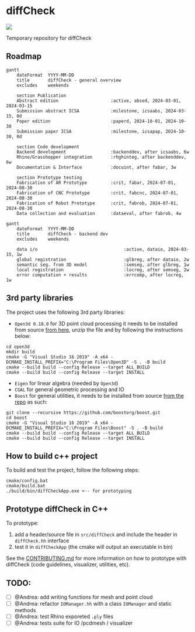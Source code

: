 # diffCheck
<p align="left">
    <img src="https://github.com/diffCheckOrg/diffCheck/actions/workflows/win-build.yml/badge.svg">
</p>

Temporary repository for diffCheck

## Roadmap

```mermaid
gantt
    dateFormat  YYYY-MM-DD
    title       diffCheck - general overview
    excludes    weekends

    section Publication
    Abstract edition                    :active, absed, 2024-03-01, 2024-03-15
    Submission abstract ICSA            :milestone, icsaabs, 2024-03-15, 0d
    Paper edition                       :paperd, 2024-10-01, 2024-10-30
    Submission paper ICSA               :milestone, icsapap, 2024-10-30, 0d

    section Code development
    Backend development                 :backenddev, after icsaabs, 6w
    Rhino/Grasshopper integration       :rhghinteg, after backenddev, 6w
    Documentation & Interface           :docuint, after fabar, 3w

    section Prototype testing
    Fabrication of AR Prototype         :crit, fabar, 2024-07-01, 2024-08-30
    Fabrication of CNC Prototype        :crit, fabcnc, 2024-07-01, 2024-08-30
    Fabrication of Robot Prototype      :crit, fabrob, 2024-07-01, 2024-08-30
    Data collection and evaluation      :dataeval, after fabrob, 4w
```

```mermaid
gantt
    dateFormat  YYYY-MM-DD
    title       diffCheck - backend dev
    excludes    weekends

    data i/o                                 :active, dataio, 2024-03-15, 1w
    global registration                      :glbreg, after dataio, 2w
    semantic seg. from 3D model              :semseg, after glbreg, 1w
    local registration                       :locreg, after semseg, 2w
    error computation + results              :errcomp, after locreg, 1w
```

## 3rd party libraries

The project uses the following 3rd party libraries:
- `Open3d 0.18.0` for 3D point cloud processing it needs to be installed from source [from here](https://github.com/isl-org/Open3D/releases/download/v0.18.0/open3d-devel-windows-amd64-0.18.0.zip), unzip the file and by following the instructions below:
```terminal
cd open3d
mkdir build
cmake -G "Visual Studio 16 2019" -A x64 -DCMAKE_INSTALL_PREFIX="C:\Program Files\Open3D" -S . -B build
cmake --build build --config Release --target ALL_BUILD
cmake --build build --config Release --target INSTALL
```
- `Eigen` for linear algebra (needed by `Open3d`)
- `CGAL` for general geometric processing and IO
- `Boost` for general utilities, it needs to be installed from source [from the repo](https://github.com/boostorg/boost) as such:
```terminal
git clone --recursive https://github.com/boostorg/boost.git
cd boost
cmake -G "Visual Studio 16 2019" -A x64 -DCMAKE_INSTALL_PREFIX="C:\Program Files\Boost" -S . -B build
cmake --build build --config Release --target ALL_BUILD
cmake --build build --config Release --target INSTALL
```

## How to build c++ project
To build and test the project, follow the following steps:

```terminal
cmake/config.bat
cmake/build.bat
./build/bin/diffCheckApp.exe <-- for prototyping
```

## Prototype diffCheck in C++
To prototype:
1) add a header/source file in `src/diffCheck` and include the header in `diffCheck.hh` interface
1) test it in `diffCheckApp` (the cmake will output an executable in bin)

See the [CONTRIBUTING.md](https://github.com/diffCheckOrg/diffCheck/blob/main/CONTRIBUTING.md) for more information on how to prototype with diffCheck (code guidelines, visualizer, utilities, etc).


## TODO:
- [ ] @Andrea: add writing functions for mesh and point cloud
- [ ] @Andrea: refactor `IOManager.hh` with a class `IOManager` and static methods
- [ ] @Andrea: test Rhino exporeted `.ply` files
- [ ] @Andrea: tests suite for IO /pcdmesh / visualizer
